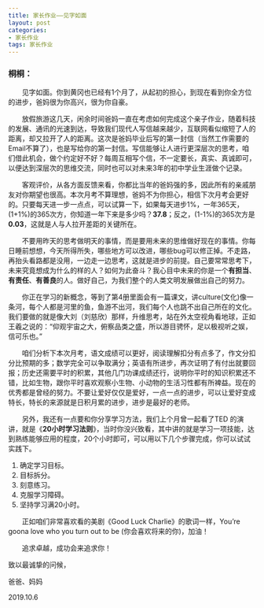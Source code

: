 ```yaml
---
title: 家长作业——见字如面
layout: post
categories:
- 家长作业
tags: 家长作业
---
```

### **桐桐**：

&emsp;&emsp;见字如面。你到黄冈也已经有1个月了，从起初的担心，到现在看到你全方位的进步，爸妈很为你高兴，很为你自豪。

&emsp;&emsp;放假旅游这几天，闲余时间爸妈一直在考虑如何完成这个亲子作业，随着科技的发展、通讯的光速到达，导致我们现代人写信越来越少，互联网看似缩短了人的距离，却又拉开了人的距离。这次是爸妈毕业后写的第一封信（当然工作需要的Email不算了），也是写给你的第一封信。写信能够让人进行更深层次的思考，咱们借此机会，做个约定好不好？每周互相写个信，不一定要长，真实、真诚即可，以便达到深层次的思维交流，同时也可以对未来3年的初中学业生涯做个记录。

&emsp;&emsp;客观评价，从各方面反馈来看，你都比当年的爸妈强的多，因此所有的亲戚朋友对你期望也很高。本次月考不算理想，爸妈不为你担心，相信下次月考会更好的。只要每天进一步一点点，可以试算一下，如果每天进步1%，一年365天，(1+1%)的365次方，你知道一年下来是多少吗？**37.8**；反之，(1-1%)的365次方是**0.03**，这就是人与人拉开差距的关键所在。

&emsp;&emsp;不要用昨天的思考做明天的事情，而是要用未来的思维做好现在的事情。你每日睡前想想，今天所得所失，哪些地方可以改进，哪些bug可以修正掉。不走路，再抬头看路都是没用，一边走一边思考，这就是进步的前提。自己要常常思考下，未来究竟想成为什么的样的人？如何为此奋斗？我心目中未来的你是一个**有担当**、**有责任**、**有善良**的人。做好自己，为我们整个的人类文明发展做出自己的努力。

&emsp;&emsp;你正在学习的新概念，等到了第4册里面会有一篇课文，讲culture(文化)像一条河，每个人都是河里的鱼，鱼游不出河，我们每个人也跳不出自己所在的文化。我们要做的就是像大刘（刘慈欣）那样，升维思考，站在外太空视角看地球，正如王羲之说的：“仰观宇宙之大，俯察品类之盛，所以游目骋怀，足以极视听之娱，信可乐也。”

&emsp;&emsp;咱们分析下本次月考，语文成绩可以更好，阅读理解扣分有点多了，作文分扣分比预期的多；数学完全可以争取满分；英语有所进步，再次证明了有付出就要回报；历史还需要平时的积累，其他几门功课成绩还行，说明你平时的知识积累还不错，比如生物，跟你平时喜欢观察小生物、小动物的生活习性都有所裨益。现在的优秀都是曾经的努力。不要让爱好仅仅是爱好，一点一点的进步，可以让爱好变成特长，特长的来源就是日积月累的进步，进步是最好的老师。

&emsp;&emsp;另外，我还有一点要和你分享学习方法，我们上个月曾一起看了TED 的演讲，就是《**20小时学习法则**》，当时你没兴致看，其中讲的就是学习一项技能，达到熟练能够应用的程度，20个小时即可，可以用以下几个步骤完成，你可以试试实践下。
1. 确定学习目标。
2. 目标拆分。
3. 刻意练习。
4. 克服学习障碍。
5. 坚持学习满20小时。

&emsp;&emsp;正如咱们非常喜欢看的美剧《Good Luck Charlie》的歌词一样，You’re goona love who you turn out to be (你会喜欢将来的你)，加油！

&emsp;&emsp;追求卓越，成功会来追求你！

致以最诚挚的问候，

爸爸、妈妈

2019.10.6
